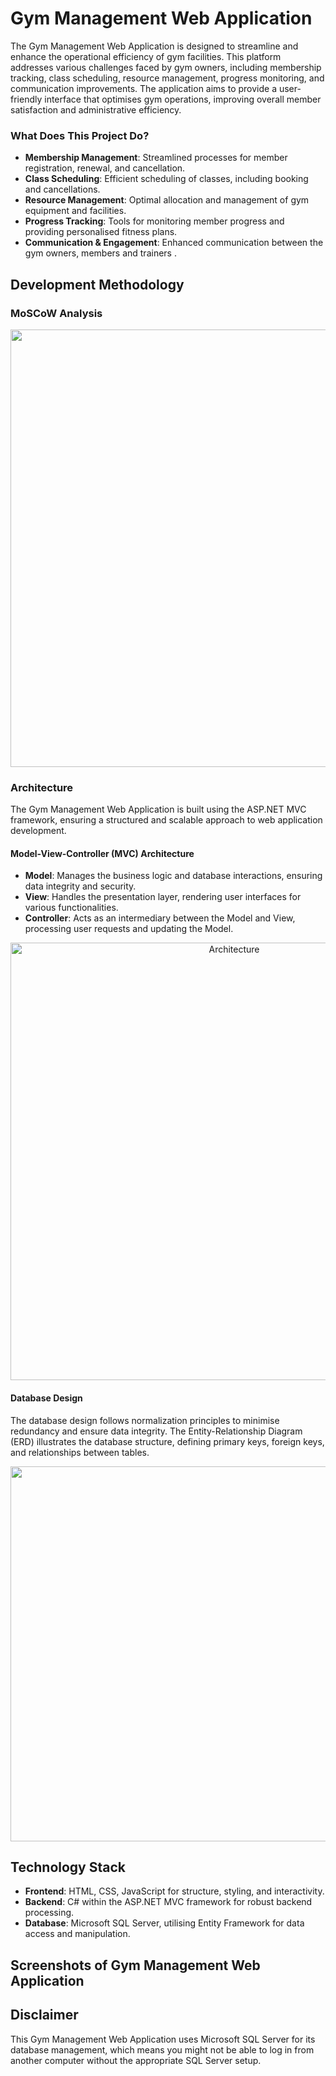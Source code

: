 # Gym Management Web Application
The Gym Management Web Application is designed to streamline and enhance the operational efficiency of gym facilities. This platform addresses various challenges faced by gym owners, including membership tracking, class scheduling, resource management, progress monitoring, and communication improvements. The application aims to provide a user-friendly interface that optimises gym operations, improving overall member satisfaction and administrative efficiency.

### What Does This Project Do?
- **Membership Management**: Streamlined processes for member registration, renewal, and cancellation.
- **Class Scheduling**: Efficient scheduling of classes, including booking and cancellations.
- **Resource Management**: Optimal allocation and management of gym equipment and facilities.
- **Progress Tracking**: Tools for monitoring member progress and providing personalised fitness plans.
- **Communication & Engagement**: Enhanced communication between the gym owners, members and trainers .

## Development Methodology
### MoSCoW Analysis
<div align="center">
<img src="https://github.com/AdnanAliMumtaz/Gym-Management-Web-Application/assets/81415901/5291f2be-c349-49a0-87d2-f541850fadf7" width="700">
</div>

### Architecture
The Gym Management Web Application is built using the ASP.NET MVC framework, ensuring a structured and scalable approach to web application development.

#### Model-View-Controller (MVC) Architecture
- **Model**: Manages the business logic and database interactions, ensuring data integrity and security.
- **View**: Handles the presentation layer, rendering user interfaces for various functionalities.
- **Controller**: Acts as an intermediary between the Model and View, processing user requests and updating the Model.
<div align="center">
<img width="700" alt="Architecture" src="https://github.com/AdnanAliMumtaz/Gym-Management-Web-Application/assets/81415901/18193976-f8c9-476f-b2ed-7dd10aab3ed5">
</div>

#### Database Design
The database design follows normalization principles to minimise redundancy and ensure data integrity. The Entity-Relationship Diagram (ERD) illustrates the database structure, defining primary keys, foreign keys, and relationships between tables.

<div align="center">
<img src="https://github.com/AdnanAliMumtaz/Gym-Management-Web-Application/assets/81415901/f94c3a87-b6d1-43c1-9032-993b72928801" width="600">
</div>

## Technology Stack
- **Frontend**: HTML, CSS, JavaScript for structure, styling, and interactivity.
- **Backend**: C# within the ASP.NET MVC framework for robust backend processing.
- **Database**: Microsoft SQL Server, utilising Entity Framework for data access and manipulation.

## Screenshots of Gym Management Web Application






## Disclaimer
This Gym Management Web Application uses Microsoft SQL Server for its database management, which means you might not be able to log in from another computer without the appropriate SQL Server setup.
